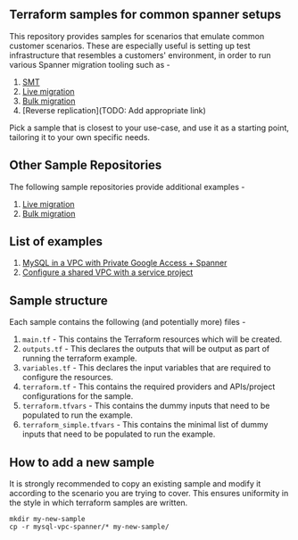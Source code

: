 ## Terraform samples for common spanner setups

This repository provides samples for scenarios that emulate common customer
scenarios. These are especially useful is setting up test infrastructure that
resembles
a customers' environment, in order to run various Spanner migration tooling such
as -

1. [SMT](https://googlecloudplatform.github.io/spanner-migration-tool/)
2. [Live migration](https://github.com/GoogleCloudPlatform/DataflowTemplates/blob/main/v2/datastream-to-spanner/README_Cloud_Datastream_to_Spanner.md)
3. [Bulk migration](https://github.com/GoogleCloudPlatform/DataflowTemplates/blob/main/v2/sourcedb-to-spanner/README_Sourcedb_to_Spanner_Flex.md)
4. [Reverse replication](TODO: Add appropriate link)

Pick a sample that is closest to your use-case, and use it as a starting point,
tailoring it to your own specific needs.

## Other Sample Repositories

The following sample repositories provide additional examples -

1. [Live migration](https://github.com/GoogleCloudPlatform/DataflowTemplates/blob/main/v2/datastream-to-spanner/terraform/samples)
2. [Bulk migration](https://github.com/GoogleCloudPlatform/DataflowTemplates/blob/main/v2/sourcedb-to-spanner/terraform/samples)

## List of examples

1. [MySQL in a VPC with Private Google Access + Spanner](mysql-vpc-spanner/README.md)
2. [Configure a shared VPC with a service project](configure-shared-vpc/README.md)

## Sample structure

Each sample contains the following (and potentially more) files -

1. `main.tf` - This contains the Terraform resources which will be created.
2. `outputs.tf` - This declares the outputs that will be output as part of
   running the terraform example.
3. `variables.tf` - This declares the input variables that are required to
   configure the resources.
4. `terraform.tf` - This contains the required providers and APIs/project
   configurations for the sample.
5. `terraform.tfvars` - This contains the dummy inputs that need to be populated
   to run the example.
6. `terraform_simple.tfvars` - This contains the minimal list of dummy inputs
   that need to be populated to run the example.

## How to add a new sample

It is strongly recommended to copy an existing sample and modify it according to
the scenario you are trying to cover.
This ensures uniformity in the style in which terraform samples are written.

```shell
mkdir my-new-sample
cp -r mysql-vpc-spanner/* my-new-sample/
```